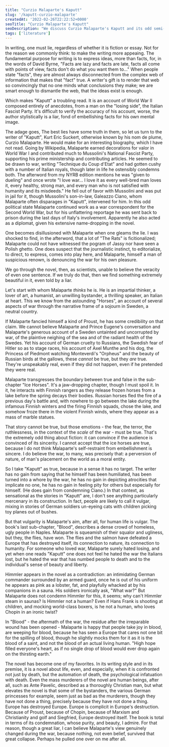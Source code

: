 ```yaml
---
title: "Curzio Malaparte's Kaputt"
slug: '/kaputt-curzio-malaparte'
createdAt: '2022-02-26T22:22:52+0000'
seoTitle: "Curzio Malaparte's Kaputt"
seoDescription: "We discuss Curzio Malaparte's Kaputt and its odd semi-fictional qualities."
tags: ['literature']
---
```


In writing, one must lie, regardless of whether it is fiction or essay. Not for the reason we commonly think: to make the writing more appeaing. The fundamental purpose for writing is to express ideas, more than facts, for, in the words of David Byrne, "Facts are lazy and facts are late, facts all come with points of view, facts don't do what you want them to..." When people state "facts", they are almost always disconnected from the complex web of information that makes that "fact" true. A writer's gift is to render that web so convincingly that no one minds what conclusions they make; we are smart enough to dismantle the web, that the ideas exist is enough.

Which makes "Kaputt" a troubling read. It is an account of World War II composed entirely of anecdotes, from a man on the "losing side", the Italian Fascist Party. It's difficult to verify the accuracy of his account, worse, the author stylistically is a liar, fond of embellishing facts for his own mental image.

The adage goes, The best lies have some truth in them, so let us turn to the writer of "Kaputt", Kurt Eric Suckert, otherwise known by his nom de plume, Curzio Malaparte. He would make for an interesting biography, which I have not read. Going by Wikipedia, Malaparte earned decorations for valor in World War I and contributed much to Mussolini's National Fascist Party, supporting his prime ministership and contributing articles. He seemed to be drawn to war, writing "Technique du Coup d'Etat" and had gotten cushy with a number of Italian royals, though later in life he ostensibly condemns both. The afterword from my NYRB edition mentions he was "given to dueling" and once wrote "I love war... I love it as every well-bred man loves it, every healthy, strong man, and every man who is not satisfied with humanity and its misdeeds." He fell out of favor with Mussolini and was put in jail for it, though Mussolini's son-in-law, Galeazzo Ciano, whom Malaparte often disparages in "Kaputt", intervened for him. In this odd political state Malaparte continued work as a war correspondent for the Second World War, but for his unflattering reportage he was sent back to prison during the last days of Italy's involvement. Apparently he also acted as a diplomat, given his extensive name-dropping in the novel.

One becomes disillusioned with Malaparte when one gleams the lie. I was shocked to find, in the afterword, that a lot of "The Rats" is ficitionalized; Malaparte could not have witnessed the pogram of Jassy nor have seen a Polish ghetto. One does suspect that the journalistic instinct, to editorialize, to direct, to express, comes into play here, and Malaparte, himself a man of suspicious renown, is denouncing the war for his own pleasure.

We go through the novel, then, as scientists, unable to believe the veracity of even one sentence. If we truly do that, then we find something extremely beautiful in it, even told by a liar.

Let's start with whom Malaparte _thinks_ he is. He is an impartial thinker, a lover of art, a humanist, an unwilling bystander, a thrilling speaker, an Italian at heart. This we know from the astounding "Horses", an account of several aspects of war through the narrative frame of a sojourn in Sweden, a neutral country.

If Malaparte fancied himself a kind of Proust, he has some credibility on that claim. We cannot believe Malaparte and Prince Eugene's conversation and Malaparte's generous account of a Sweden untainted and uncorrupted by war, of the plaintive neighing of the sea and of the radiant health of the Swedes. Yet his account of German cruelty to Russians, the Swedish fear of Hitler so as to stage races, his account of Axel Munthe and his dog, the Princess of Piedmont watching Monteverdi's "Orpheus" and the beauty of Russian birds at the gallows, these _cannot_ be true, but they _are_ true. They're unspeakably real, even if they did not happen, even if he pretended they were real.

Malaparte transgresses the boundary between true and false in the sub-chapter "Ice Horses". It's a jaw-dropping chapter, though I must spoil it. In it, he interacts with Finnish rangers as they release frozen horses from a lake before the spring decays their bodies. Russian horses fled the fire of a previous day's battle and, with nowhere to go between the lake during the infamous Finnish winters and the firing Finnish squads, chose the lake, and somehow froze there in the violent Finnish winds, where they appear as a mass of marble statues.

That story cannot be true, but those emotions - the fear, the terror, the ruthlessness, in the context of the _scale_ of the war - must be true. That's the extremely odd thing about fiction: it can convince if the audience is convinced of its sincerity. I cannot accept that the ice horses are true, because I do not think Malaparte's self-restraint from embellishment is sincere. I do believe the war, to many, was precisely that: a perversion of nature, of man's placement on the world as a moral entity.

So I take "Kaputt" as true, because in a sense it has no target. The writer has no gain from saying that he himself has been humiliated, has been turned into a whore by the war, he has no gain in depicting atrocities that implicate no one, he has no gain in feeling pity for others but especially for himself. (He does gain from condemning Ciano.) In that context, as sensational as the stories in "Kaputt" are, I don't see anything particularly mercenary in its construction. In fact, people are likely to call it vulgar, mixing in stories of German soldiers un-eyeing cats with children picking toy planes out of bushes.

But that vulgarity is Malaparte's aim, after all, for human life is vulgar. The book's last sub-chapter, "Blood", describes a dense crowd of homeless, ugly people in Naples. Malaparte is squeamish of their squalor and ugliness, but they, the flies, have won. The flies and the salmon have defeated a Europe that has destroyed itself, its connection to nature, its connection to humanity. For someone who loved war, Malaparte surely hated losing, and yet when one reads "Kaputt" one does not feel he hated the war the Italians lost, but he hated the war that has numbed people to death and to the individual's sense of beauty and liberty.

Himmler appears in the novel as a contradiction: an intimidating German commander surrounded by an armed guard, once he is out of his uniform he appears as pink as a lobster, fat, and playfully whacked at by his companions in a sauna. His soldiers ironically ask, "What war?" But Malaparte does not condemn Himmler for this, it seems; why can't Himmler steam in saunas? Is Himmler not a human? Even if Hans Frank is shooting at children, and mocking world-class boxers, is he not a human, who loves Chopin in an ironic twist?

In "Blood" - the aftermath of the war, the residue after the irreparable wound has been opened - Malaparte is happy that people take joy in blood, are weeping for blood, because he has seen a Europe that cares not one bit for the spilling of blood, though he slightly mocks them for it as it is the blood of a saint, and not the blood of an actual living human. "High hope filled everyone's heart, as if no single drop of blood would ever drop again on the thirsting earth."

The novel has become one of my favorites. In its writing style and in its premise, it is a novel about life, even, and especially, when it is confronted not just by death, but the automation of death, the psychological infatuation with death. Even the mass murderers of the novel are human beings, after all, such as Ante Pavelic, described as a thoroughly Christian man, but what elevates the novel is that some of the bystanders, the various German princesses for example, seem just as bad as the murderers, though they have not done a thing, precisely because they have not done a thing. Europe has destroyed Europe. Europe is complicit in Europe's destruction. Because of Proust, because of Chopin, because of Marxism and Christianity and golf and Siegfried, Europe destroyed itself. The book is total in terms of its condemnation, whose purity, and beauty, I admire. For that reason, though a great liar, I can believe Malaparte's view genuinely changed during the war, because nothing, not even belief, survived that great collapse. Perhaps he pulled one over on me after all.
